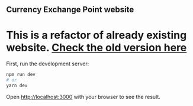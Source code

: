 ## Currency Exchange Point website

# This is a refactor of already existing website. [Check the old version here](https://kantor-galeria.pl)

First, run the development server:

```bash
npm run dev
# or
yarn dev
```

Open [http://localhost:3000](http://localhost:3000) with your browser to see the result.
